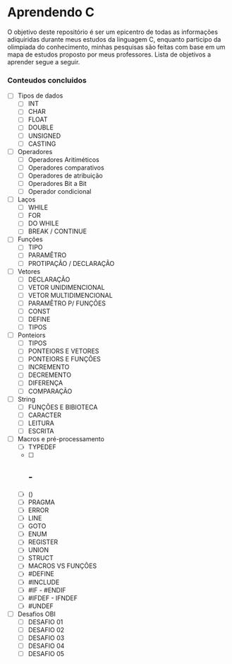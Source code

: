 # Aprendendo C
O objetivo deste repositório é ser um epicentro de todas as informações adiquiridas durante meus estudos da linguagem C, enquanto participo da olimpiada do conhecimento, minhas pesquisas são feitas com base em um mapa de estudos proposto por meus professores. Lista de objetivos a aprender segue a seguir.

### Conteudos concluidos
- [ ] Tipos de dados
    - [ ] INT
    - [ ] CHAR
    - [ ] FLOAT
    - [ ] DOUBLE
    - [ ] UNSIGNED
    - [ ] CASTING
- [ ] Operadores
    - [ ] Operadores Aritiméticos 
    - [ ] Operadores comparativos
    - [ ] Operadores de atribuição
    - [ ] Operadores Bit a Bit
    - [ ] Operador condicional
- [ ] Laços
    - [ ] WHILE
    - [ ] FOR
    - [ ] DO WHILE
    - [ ] BREAK / CONTINUE
- [ ] Funções
    - [ ] TIPO
    - [ ] PARAMÊTRO
    - [ ] PROTIPAÇÃO / DECLARAÇÃO 
- [ ] Vetores
    - [ ] DECLARAÇÃO
    - [ ] VETOR UNIDIMENCIONAL
    - [ ] VETOR MULTIDIMENCIONAL
    - [ ] PARAMÊTRO P/ FUNÇÕES
    - [ ] CONST
    - [ ] DEFINE
    - [ ] TIPOS 
- [ ] Ponteiors
    - [ ] TIPOS
    - [ ] PONTEIORS E VETORES
    - [ ] PONTEIORS E FUNÇÕES
    - [ ] INCREMENTO
    - [ ] DECREMENTO
    - [ ] DIFERENÇA
    - [ ] COMPARAÇÃO 
- [ ] String
    - [ ] FUNÇÕES E BIBIOTECA
    - [ ] CARACTER
    - [ ] LEITURA
    - [ ] ESCRITA 
- [ ] Macros e pré-processamento
    - [ ] TYPEDEF
    - [ ] ## - #
    - [ ] ()
    - [ ] PRAGMA
    - [ ] ERROR
    - [ ] LINE
    - [ ] GOTO
    - [ ] ENUM
    - [ ] REGISTER
    - [ ] UNION
    - [ ] STRUCT
    - [ ] MACROS VS FUNÇÕES
    - [ ] #DEFINE
    - [ ] #INCLUDE
    - [ ] #IF - #ENDIF
    - [ ] #IFDEF - IFNDEF
    - [ ] #UNDEF 
- [ ] Desafios OBI
    - [ ] DESAFIO 01
    - [ ] DESAFIO 02
    - [ ] DESAFIO 03
    - [ ] DESAFIO 04
    - [ ] DESAFIO 05 